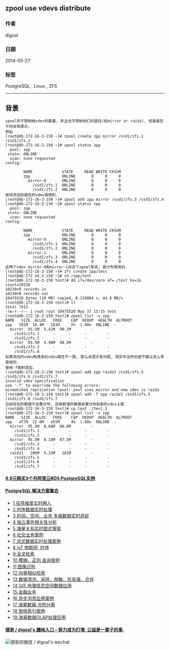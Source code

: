 ## zpool use vdevs distribute    
                                                                                                                                                                 
### 作者                                                                                                                                                             
digoal                                                                                                                                                               
                                                                                                                                                           
### 日期                                                                                                                                                                              
2014-05-27                                                                                                                                                     
                                                                                                                                                            
### 标签                                                                                                                                                           
PostgreSQL , Linux , ZFS                                                                                                                                                         
                                                                                                                                                                                             
----                                                                                                                                                                     
                                                                                                                                                                                                         
## 背景         
```  
zpool并不限制根vdev的数量, 并且也不限制他们的属性(如mirror or raidz), 但是属性不同会有提示.  
例如  
[root@db-172-16-3-150 ~]# zpool create zpp mirror /ssd1/zfs.1 /ssd1/zfs.2  
[root@db-172-16-3-150 ~]# zpool status zpp  
  pool: zpp  
 state: ONLINE  
  scan: none requested  
config:  
  
        NAME             STATE     READ WRITE CKSUM  
        zpp              ONLINE       0     0     0  
          mirror-0       ONLINE       0     0     0  
            /ssd1/zfs.1  ONLINE       0     0     0  
            /ssd1/zfs.2  ONLINE       0     0     0  
继续添加同属性的vdev很顺利.  
[root@db-172-16-3-150 ~]# zpool add zpp mirror /ssd1/zfs.3 /ssd1/zfs.4  
[root@db-172-16-3-150 ~]# zpool status zpp  
  pool: zpp  
 state: ONLINE  
  scan: none requested  
config:  
  
        NAME             STATE     READ WRITE CKSUM  
        zpp              ONLINE       0     0     0  
          mirror-0       ONLINE       0     0     0  
            /ssd1/zfs.1  ONLINE       0     0     0  
            /ssd1/zfs.2  ONLINE       0     0     0  
          mirror-1       ONLINE       0     0     0  
            /ssd1/zfs.3  ONLINE       0     0     0  
            /ssd1/zfs.4  ONLINE       0     0     0  
这两个vdev mirror-0和mirror-1对这个zpool来说, 是分布使用的.  
[root@db-172-16-3-150 ~]# zfs create zpp/test  
[root@db-172-16-3-150 ~]# cd /zpp/test  
[root@db-172-16-3-150 test]# dd if=/dev/zero of=./test bs=1k count=10230  
10230+0 records in  
10230+0 records out  
10475520 bytes (10 MB) copied, 0.233064 s, 44.9 MB/s  
[root@db-172-16-3-150 test]# ll  
total 7812  
-rw-r--r-- 1 root root 10475520 May 27 15:15 test  
[root@db-172-16-3-150 test]# zpool list -v zpp  
NAME   SIZE  ALLOC   FREE    CAP  DEDUP  HEALTH  ALTROOT  
zpp   191M  10.4M   181M     5%  1.00x  ONLINE  -  
  mirror  95.5M  5.41M  90.1M         -  
    /ssd1/zfs.1      -      -      -         -  
    /ssd1/zfs.2      -      -      -         -  
  mirror  95.5M  4.98M  90.5M         -  
    /ssd1/zfs.3      -      -      -         -  
    /ssd1/zfs.4      -      -      -         -  
如果添加的vdev和原来的vdev属性不一致, 那么会提示有问题, 现实中当然也是不建议这么来使用的.  
使用-f强制添加.  
[root@db-172-16-3-150 test]# zpool add zpp raidz1 /ssd1/zfs.5 /ssd1/zfs.6 /ssd1/zfs.7  
invalid vdev specification  
use '-f' to override the following errors:  
mismatched replication level: pool uses mirror and new vdev is raidz  
[root@db-172-16-3-150 test]# zpool add -f zpp raidz1 /ssd1/zfs.5 /ssd1/zfs.6 /ssd1/zfs.7  
已经存在的数据不会重分布, 但是新增的数据会重分布到新的vdev上面  
[root@db-172-16-3-150 test]# cp test ./test.1  
[root@db-172-16-3-150 test]# zpool list -v zpp  
NAME   SIZE  ALLOC   FREE    CAP  DEDUP  HEALTH  ALTROOT  
zpp   477M  22.0M   455M     4%  1.00x  ONLINE  -  
  mirror  95.5M  8.66M  86.8M         -  
    /ssd1/zfs.1      -      -      -         -  
    /ssd1/zfs.2      -      -      -         -  
  mirror  95.5M  8.24M  87.3M         -  
    /ssd1/zfs.3      -      -      -         -  
    /ssd1/zfs.4      -      -      -         -  
  raidz1   286M  5.15M   281M         -  
    /ssd1/zfs.5      -      -      -         -  
    /ssd1/zfs.6      -      -      -         -  
    /ssd1/zfs.7      -      -      -         -  
```  
    
  
  
  
  
  
  
  
  
  
  
  
  
  
  
  
  
  
  
  
  
  
  
  
  
  
  
  
  
  
  
  
  
  
  
  
  
  
  
  
  
  
  
  
  
  
  
  
  
  
  
  
  
  
  
  
#### [9.9元购买3个月阿里云RDS PostgreSQL实例](https://www.aliyun.com/database/postgresqlactivity "57258f76c37864c6e6d23383d05714ea")
  
  
#### [PostgreSQL 解决方案集合](https://yq.aliyun.com/topic/118 "40cff096e9ed7122c512b35d8561d9c8")
- [1 任意维度实时圈人](https://yq.aliyun.com/topic/118 "40cff096e9ed7122c512b35d8561d9c8")
- [2 时序数据实时处理](https://yq.aliyun.com/topic/118 "40cff096e9ed7122c512b35d8561d9c8")
- [3 时间、空间、业务 多维数据实时透视](https://yq.aliyun.com/topic/118 "40cff096e9ed7122c512b35d8561d9c8")
- [4 独立事件相关性分析](https://yq.aliyun.com/topic/118 "40cff096e9ed7122c512b35d8561d9c8")
- [5 海量关系实时图式搜索](https://yq.aliyun.com/topic/118 "40cff096e9ed7122c512b35d8561d9c8")
- [6 社交业务案例](https://yq.aliyun.com/topic/118 "40cff096e9ed7122c512b35d8561d9c8")
- [7 流式数据实时处理案例](https://yq.aliyun.com/topic/118 "40cff096e9ed7122c512b35d8561d9c8")
- [8 IoT 物联网, 时序](https://yq.aliyun.com/topic/118 "40cff096e9ed7122c512b35d8561d9c8")
- [9 全文检索](https://yq.aliyun.com/topic/118 "40cff096e9ed7122c512b35d8561d9c8")
- [10 模糊、正则 查询案例](https://yq.aliyun.com/topic/118 "40cff096e9ed7122c512b35d8561d9c8")
- [11 图像识别](https://yq.aliyun.com/topic/118 "40cff096e9ed7122c512b35d8561d9c8")
- [12 向量相似检索](https://yq.aliyun.com/topic/118 "40cff096e9ed7122c512b35d8561d9c8")
- [13 数据清洗、采样、脱敏、批处理、合并](https://yq.aliyun.com/topic/118 "40cff096e9ed7122c512b35d8561d9c8")
- [14 GIS 地理信息空间数据应用](https://yq.aliyun.com/topic/118 "40cff096e9ed7122c512b35d8561d9c8")
- [15 金融业务](https://yq.aliyun.com/topic/118 "40cff096e9ed7122c512b35d8561d9c8")
- [16 异步消息应用案例](https://yq.aliyun.com/topic/118 "40cff096e9ed7122c512b35d8561d9c8")
- [17 海量数据 冷热分离](https://yq.aliyun.com/topic/118 "40cff096e9ed7122c512b35d8561d9c8")
- [18 倒排索引案例](https://yq.aliyun.com/topic/118 "40cff096e9ed7122c512b35d8561d9c8")
- [19 海量数据OLAP处理应用](https://yq.aliyun.com/topic/118 "40cff096e9ed7122c512b35d8561d9c8")
  
  
#### [德哥 / digoal's 趣味入口 - 努力成为灯塔, 公益是一辈子的事.](https://github.com/digoal/blog/blob/master/README.md "22709685feb7cab07d30f30387f0a9ae")
  
  
![德哥的微信 / digoal's wechat](../pic/digoal_weixin.jpg "f7ad92eeba24523fd47a6e1a0e691b59")
  
